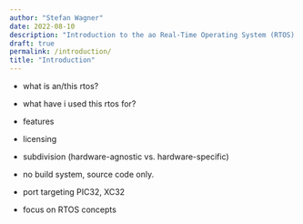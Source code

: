 ```yaml
---
author: "Stefan Wagner"
date: 2022-08-10
description: "Introduction to the ao Real-Time Operating System (RTOS)."
draft: true
permalink: /introduction/
title: "Introduction"
---
```


- what is an/this rtos?
- what have i used this rtos for?

- features

- licensing

- subdivision (hardware-agnostic vs. hardware-specific)

- no build system, source code only.
- port targeting PIC32, XC32
- focus on RTOS concepts
